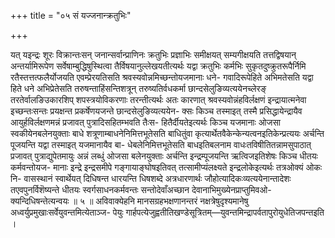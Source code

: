 +++
title = "०५ सं यज्जनान्क्रतुभिः"

+++

यत् यइन्द्रः शूरः विक्रान्तःसन् जनान्सर्वान्प्राणिनः क्रतुभिः प्रज्ञाभिः समीक्षयत् सम्यगीक्षयति तत्तद्विषयान् अन्तर्यामिरूपेण सर्वेषाम्बुद्धिषुस्थित्वा तैर्विषयानुल्लेखयतीत्यर्थः यद्वा क्रतुभिः कर्मभिः सुकृतदुष्क्रुतरूपैर्निमि रतैस्तत्तत्फलैर्योजयति एवम्प्रेरयतिसति श्रवस्यवोन्नमिच्छन्तोयजमानाः धने- गवादिरूपेहिते अभिमतेसति यद्वा हिते धने अभिप्रेतेसति तरुषन्ताहिंसन्तिशत्रून् तरुष्यतिर्वधकर्मा छान्दसेलुङिव्यत्ययेनच्लेरङ् तरतेर्वालङिउकारशिप् शपस्त्रयोविकरणाः तरन्तीत्यर्थः अतः कारणात् श्रवस्यवोन्नंहविर्लक्षणं इन्द्रायात्मनेवा इच्छन्तःसन्तः प्रयक्षन्त प्रकर्षेणयजन्ते छान्दसेलुङिव्यत्ययेन- क्सः किञ्च तस्माइत् तस्मै प्रसिद्धायेन्द्रायैव आयुर्हविर्लक्षणमन्नं प्रजावत् पुत्रादिसहितम्भवति तैःस- हितैर्दीयतेइत्यर्थः किञ्च यजमानाः ओजसा स्वकीयेनबलेनयुक्ताः बाधे शत्रूणाम्बाधनेनिमित्तभूतेसति बाधितुंवा कृत्यार्थेतवैकेन्केन्यत्वनइतिकेन्प्रत्ययः अर्चन्ति पूजयन्ति यद्वा तस्माइत् यजमानायैव बा- धेबलेनिमित्तभूतेसति बाधइतिबलनाम वाधःतविषीतितन्नामसुपाठात् प्रजावत् पुत्राद्युपेतमायुः अन्नं लब्धुं ओजसा बलेनयुक्ताः अर्चन्ति इन्द्रम्पूजयन्ति ऋत्विजइतिशेषः किञ्च धीतयः कर्मवन्तोयज- मानाः इन्द्रे इन्द्रसमीपे गङ्गायाङ्घोषइतिवत् तत्सामीप्यंलक्ष्यते इन्द्रलोकेइत्यर्थः तत्रओक्यं ओकः नि- वासस्थानं स्वार्थेयत् दिधिषन्त धारयन्ति धिषशब्दे अत्रधारणार्थः जौहोत्यादिकःव्यत्ययेनान्तादेशः तएवपुनर्विशॆष्यन्ते धीतयः स्वर्गसाधनकर्मवन्तः सन्तोदेवाँअच्छान देवानाभिमुख्येनप्राप्तुमिवओ- क्यन्दिधिषन्तेत्यन्वयः ॥ ५ ॥ अविवाक्येहनि मानसग्रहभक्षणानन्तरं नक्षत्रेषुदृश्यमानेषु अध्वर्युप्रमुखाःसर्वेयुवन्तमित्येताञ्ज- पेयुः गार्हपत्येजुह्वतीतिखण्डेसूत्रितम्—युवन्तमिन्द्रापर्वतापुरोयुधेतिजपन्तइति ।